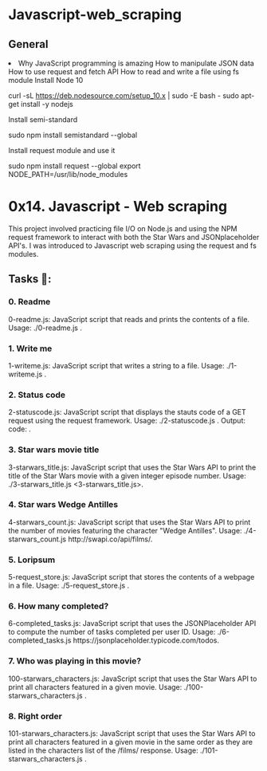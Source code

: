 <h1>Javascript-web_scraping</h1>

<h2>General</h2>
<li>Why JavaScript programming is amazing
How to manipulate JSON data
How to use request and fetch API
How to read and write a file using fs module
Install Node 10
</li>

curl -sL https://deb.nodesource.com/setup_10.x | sudo -E bash -
sudo apt-get install -y nodejs

Install semi-standard

sudo npm install semistandard --global

Install request module and use it

sudo npm install request --global
export NODE_PATH=/usr/lib/node_modules

<h1>0x14. Javascript - Web scraping</h1>

This project involved practicing file I/O on Node.js and using the NPM request framework to interact with both the Star Wars and JSONplaceholder API's. I was introduced to Javascript web scraping using the request and fs modules.
<h2>Tasks 📃:</h2>

<h3>0. Readme</h3>
        0-readme.js: JavaScript script that reads and prints the contents of a file.
        Usage: ./0-readme.js <file path>.

<h3>1. Write me</h3>
        1-writeme.js: JavaScript script that writes a string to a file.
        Usage: ./1-writeme.js <file path> <string to write>.

<h3>2. Status code</h3>
        2-statuscode.js: JavaScript script that displays the stauts code of a GET request using the request framework.
        Usage: ./2-statuscode.js <URL to GET>.
        Output: code: <status code>.

<h3>3. Star wars movie title</h3>
        3-starwars_title.js: JavaScript script that uses the Star Wars API to print the title of the Star Wars movie with a given integer episode number.
        Usage: ./3-starwars_title.js <3-starwars_title.js>.

<h3>4. Star wars Wedge Antilles</h3>
        4-starwars_count.js: JavaScript script that uses the Star Wars API to print the number of movies featuring the character "Wedge Antilles".
        Usage: ./4-starwars_count.js http://swapi.co/api/films/.

<h3>5. Loripsum</h3>
        5-request_store.js: JavaScript script that stores the contents of a webpage in a file.
        Usage: ./5-request_store.js <URL to get> <file path to store content in>.

<h3>6. How many completed?</h3>
        6-completed_tasks.js: JavaScript script that uses the JSONPlaceholder API to compute the number of tasks completed per user ID.
        Usage: ./6-completed_tasks.js https://jsonplaceholder.typicode.com/todos.

<h3>7. Who was playing in this movie?</h3>
        100-starwars_characters.js: JavaScript script that uses the Star Wars API to print all characters featured in a given movie.
        Usage: ./100-starwars_characters.js <movie ID>.

<h3>8. Right order</h3>
        101-starwars_characters.js: JavaScript script that uses the Star Wars API to print all characters featured in a given movie in the same order as they are listed in the characters list of the /films/ response.
        Usage: ./101-starwars_characters.js <movie ID>.

